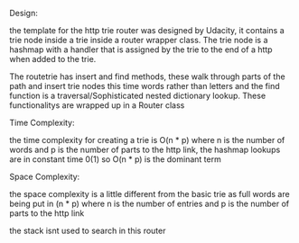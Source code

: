 Design:

the template for the http trie router was designed by Udacity, it contains a trie node inside a trie inside a router wrapper class. The trie node is a hashmap with a handler that is assigned by the trie to the end of a http when added to the trie.

The routetrie has insert and find methods, these walk through parts of the path and insert trie nodes this time words rather than letters and the find function is a traversal/Sophisticated nested dictionary lookup. These functionalitys are wrapped up in a Router class

Time Complexity:

the time complexity for creating a trie is O(n * p) where n is the number of words and p is the number of parts to the http link, the hashmap lookups are in constant time 0(1) so O(n * p) is the dominant term

Space Complexity:

the space complexity is a little different from the basic trie as full words are being put in (n * p) where n is the number of entries and p is the number of parts to the http link

the stack isnt used to search in this router